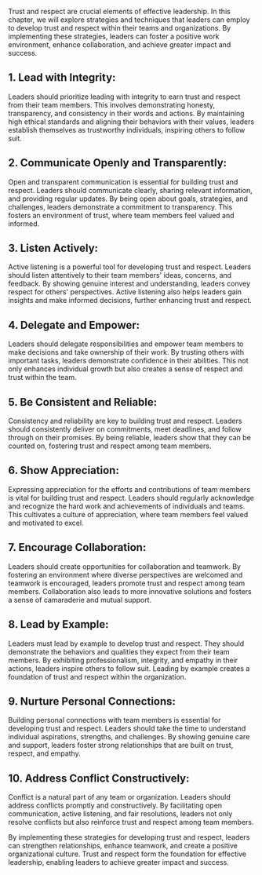 
Trust and respect are crucial elements of effective leadership. In this chapter, we will explore strategies and techniques that leaders can employ to develop trust and respect within their teams and organizations. By implementing these strategies, leaders can foster a positive work environment, enhance collaboration, and achieve greater impact and success.

## 1\. **Lead with Integrity**:

Leaders should prioritize leading with integrity to earn trust and respect from their team members. This involves demonstrating honesty, transparency, and consistency in their words and actions. By maintaining high ethical standards and aligning their behaviors with their values, leaders establish themselves as trustworthy individuals, inspiring others to follow suit.

## 2\. **Communicate Openly and Transparently**:

Open and transparent communication is essential for building trust and respect. Leaders should communicate clearly, sharing relevant information, and providing regular updates. By being open about goals, strategies, and challenges, leaders demonstrate a commitment to transparency. This fosters an environment of trust, where team members feel valued and informed.

## 3\. **Listen Actively**:

Active listening is a powerful tool for developing trust and respect. Leaders should listen attentively to their team members' ideas, concerns, and feedback. By showing genuine interest and understanding, leaders convey respect for others' perspectives. Active listening also helps leaders gain insights and make informed decisions, further enhancing trust and respect.

## 4\. **Delegate and Empower**:

Leaders should delegate responsibilities and empower team members to make decisions and take ownership of their work. By trusting others with important tasks, leaders demonstrate confidence in their abilities. This not only enhances individual growth but also creates a sense of respect and trust within the team.

## 5\. **Be Consistent and Reliable**:

Consistency and reliability are key to building trust and respect. Leaders should consistently deliver on commitments, meet deadlines, and follow through on their promises. By being reliable, leaders show that they can be counted on, fostering trust and respect among team members.

## 6\. **Show Appreciation**:

Expressing appreciation for the efforts and contributions of team members is vital for building trust and respect. Leaders should regularly acknowledge and recognize the hard work and achievements of individuals and teams. This cultivates a culture of appreciation, where team members feel valued and motivated to excel.

## 7\. **Encourage Collaboration**:

Leaders should create opportunities for collaboration and teamwork. By fostering an environment where diverse perspectives are welcomed and teamwork is encouraged, leaders promote trust and respect among team members. Collaboration also leads to more innovative solutions and fosters a sense of camaraderie and mutual support.

## 8\. **Lead by Example**:

Leaders must lead by example to develop trust and respect. They should demonstrate the behaviors and qualities they expect from their team members. By exhibiting professionalism, integrity, and empathy in their actions, leaders inspire others to follow suit. Leading by example creates a foundation of trust and respect within the organization.

## 9\. **Nurture Personal Connections**:

Building personal connections with team members is essential for developing trust and respect. Leaders should take the time to understand individual aspirations, strengths, and challenges. By showing genuine care and support, leaders foster strong relationships that are built on trust, respect, and empathy.

## 10\. **Address Conflict Constructively**:

Conflict is a natural part of any team or organization. Leaders should address conflicts promptly and constructively. By facilitating open communication, active listening, and fair resolutions, leaders not only resolve conflicts but also reinforce trust and respect among team members.

By implementing these strategies for developing trust and respect, leaders can strengthen relationships, enhance teamwork, and create a positive organizational culture. Trust and respect form the foundation for effective leadership, enabling leaders to achieve greater impact and success.
